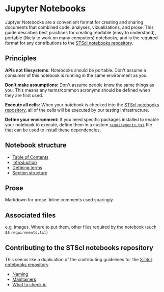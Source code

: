 # Jupyter Notebooks

Juptyer Notebooks are a convenient format for creating and sharing documents that combined code, analyses, vizualizations, and prose. This guide describes best practices for creating readable (easy to understand), portable (likely to work on many computers) notebooks, and is the required format for any contributions to the [STScI notebooks repository](https://github.com/spacetelescope/notebooks).

## Principles

**APIs not filesystems:** Notebooks should be portable. Don't assume a consumer of this notebook is running in the same environment as you.

**Don't make assumptions:** Don't assume people know the same things as you. This means any terms/common acronyms should be defined when they are first used.

**Execute all cells:** When your notebook is checked into the [STScI notebooks repository](https://github.com/spacetelescope/notebooks), all of the cells will be executed by our testing infrastructure.

**Define your environment:** If you need specific packages installed to enable your notebook to execute, define them in a custom [`requirements.txt`](https://pip.pypa.io/en/stable/reference/pip_install/#example-requirements-file) file that can be used to install these dependencies.

## Notebook structure

- [Table of Contents](#table-of-contents)
- [Introduction](#introduction)
- [Defining terms](#defining-terms)
- [Section structure](#section-structure)

## Prose

Markdown for prose. Inline comments used sparingly.

## Associated files

e.g. images. Where to put them, other files required by the notebook (such as `requirements.txt`)

## Contributing to the STScI notebooks repository

This seems like a duplication of the contributing guidelines for the [STScI notebooks repository](https://github.com/spacetelescope/notebooks).

- [Naming](#naming)
- [Maintainers](#maintainers)
- [What to check in](#what-to-check-in)
